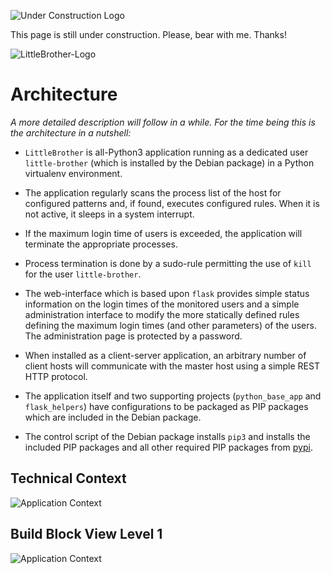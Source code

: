 ![Under Construction Logo](doc/logo_under_construction_sign_wide.png)

This page is still under construction. Please, bear with me. Thanks!

![LittleBrother-Logo](little_brother/static/icons/icon-baby-panda-128x128.png)

# Architecture

*A more detailed description will follow in a while. For the time being this is the architecture in a nutshell:*

*   `LittleBrother` is  all-Python3 application running as a dedicated user `little-brother` (which is installed 
by the Debian package) in a Python virtualenv environment.

*   The application regularly scans the process list of the host for configured patterns and, if found, executes 
configured rules. When it is not active, it sleeps in a system interrupt.

*   If the maximum login time of users is exceeded, the application will terminate the appropriate processes.

*   Process termination is done by a sudo-rule permitting the use of  `kill` for the user `little-brother`.

*   The web-interface which is based upon `flask` provides simple status information on the login times of the
monitored users and a simple administration interface to modify the more statically defined rules defining the 
maximum login times (and other parameters) of the users. The administration page is protected by a password.

*   When installed as a client-server application, an arbitrary number of client hosts will communicate with the master
host using a simple REST HTTP protocol.

*   The application itself and two supporting projects (`python_base_app` and `flask_helpers`) have configurations
to be packaged as PIP packages which are included in the Debian package.

*   The control script of the Debian package installs `pip3` and installs the included PIP packages and all other
required PIP packages from [pypi](https://pypi.org/).

## Technical Context

![Application Context](doc/application-context.png)

## Build Block View Level 1

![Application Context](doc/application-level-1.png)

